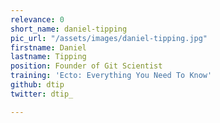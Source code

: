 ```yaml
---
relevance: 0
short_name: daniel-tipping
pic_url: "/assets/images/daniel-tipping.jpg"
firstname: Daniel
lastname: Tipping
position: Founder of Git Scientist
training: 'Ecto: Everything You Need To Know'
github: dtip
twitter: dtip_

---
```

